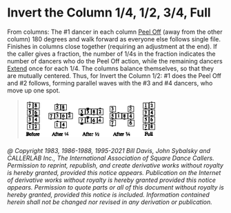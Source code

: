 
# Invert the Column 1/4, 1/2, 3/4, Full

From columns: The #1 dancer in each column [Peel Off](../plus/peel_off.md) (away from the other
column) 180 degrees and walk forward as everyone else follows single file.
Finishes in columns close together (requiring an adjustment at the end). If the
caller gives a fraction, the number of 1/4s in the fraction indicates the number
of dancers who do the Peel Off action, while the remaining dancers [Extend](../b2/extend.md) once
for each 1/4. The columns balance themselves, so that they are mutually
centered. Thus, for Invert the Column 1/2: #1 does the Peel Off and #2 follows,
forming parallel waves with the #3 and #4 dancers, who move up one spot.

> 
> ![alt](invert_the_column.png)
> 

###### @ Copyright 1983, 1986-1988, 1995-2021 Bill Davis, John Sybalsky and CALLERLAB Inc., The International Association of Square Dance Callers. Permission to reprint, republish, and create derivative works without royalty is hereby granted, provided this notice appears. Publication on the Internet of derivative works without royalty is hereby granted provided this notice appears. Permission to quote parts or all of this document without royalty is hereby granted, provided this notice is included. Information contained herein shall not be changed nor revised in any derivation or publication.
